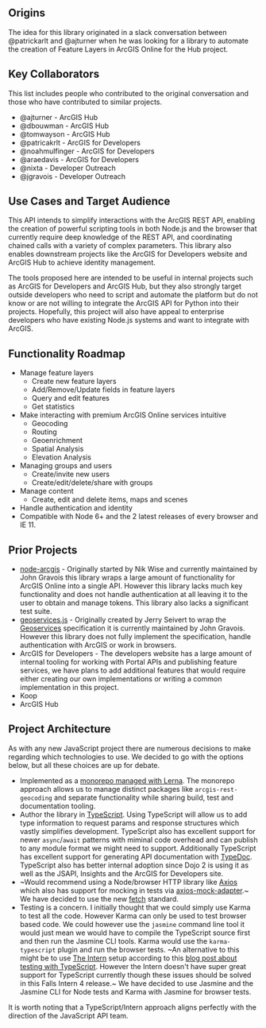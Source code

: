 ## Origins

The idea for this library originated in a slack conversation between @patrickarlt and @ajturner when he was looking for a library to automate the creation of Feature Layers in ArcGIS Online for the Hub project.

## Key Collaborators

This list includes people who contributed to the original conversation and those who have contributed to similar projects.

* @ajturner - ArcGIS Hub
* @dbouwman - ArcGIS Hub
* @tomwayson - ArcGIS Hub
* @patricakrlt - ArcGIS for Developers
* @noahmulfinger - ArcGIS for Developers
* @araedavis - ArcGIS for Developers
* @nixta - Developer Outreach
* @jgravois - Developer Outreach

## Use Cases and Target Audience

This API intends to simplify interactions with the ArcGIS REST API, enabling the creation of powerful scripting tools in both Node.js and the browser that currently require deep knowledge of the REST API, and coordinating chained calls with a variety of complex parameters. This library also enables downstream projects like the ArcGIS for Developers website and ArcGIS Hub to achieve identity management.

The tools proposed here are intended to be useful in internal projects such as ArcGIS for Developers and ArcGIS Hub, but they also strongly target outside developers who need to script and automate the platform but do not know or are not willing to integrate the ArcGIS API for Python into their projects. Hopefully, this project will also have appeal to enterprise developers who have existing Node.js systems and want to integrate with ArcGIS.

## Functionality Roadmap

* Manage feature layers
   * Create new feature layers
   * Add/Remove/Update fields in feature layers
   * Query and edit features
   * Get statistics
* Make interacting with premium ArcGIS Online services intuitive
   * Geocoding
   * Routing
   * Geoenrichment
   * Spatial Analysis
   * Elevation Analysis
* Managing groups and users
   * Create/invite new users
   * Create/edit/delete/share with groups
* Manage content
   * Create, edit and delete items, maps and scenes
* Handle authentication and identity
* Compatible with Node 6+ and the 2 latest releases of every browser and IE 11.

## Prior Projects

* [node-arcgis](https://github.com/Esri/node-arcgis) - Originally started by Nik Wise and currently maintained by John Gravois this library wraps a large amount of functionality for ArcGIS Online into a single API. However this library lacks much key functionality and does not handle authentication at all leaving it to the user to obtain and manage tokens. This library also lacks a significant test suite.
* [geoservices.js](https://github.com/Esri/geoservices-js) - Originally created by Jerry Seivert to wrap the [Geoservices](https://geoservices.github.io/) specification it is currently maintained by John Gravois. However this library does not fully implement the specification, handle authentication with ArcGIS or work in browsers.
* ArcGIS for Developers - The developers website has a large amount of internal tooling for working with Portal APIs and publishing feature services, we have plans to add additional features that would require either creating our own implementations or writing a common implementation in this project.
* Koop
* ArcGIS Hub

## Project Architecture

As with any new JavaScript project there are numerous decisions to make regarding which technologies to use. We decided to go with the options below, but all these choices are up for debate.

* Implemented as a [monorepo managed with Lerna](https://lernajs.io/). The monorepo approach allows us to manage distinct packages like `arcgis-rest-geocoding` and separate functionality while sharing build, test and documentation tooling.
* Author the library in [TypeScript](https://www.typescriptlang.org/). Using TypeScript will allow us to add type information to request params and response structures which vastly simplifies development. TypeScript also has excellent support for newer `async`/`await` patterns with miminal code overhead and can publish to any module format we might need to support. Additionally TypeScript has excellent support for generating API documentation with [TypeDoc](http://typedoc.org/). TypeScript also has better internal adoption since Dojo 2 is using it as well as the JSAPI, Insights and the ArcGIS for Developers site.
* ~Would recommend using a Node/browser HTTP library like [Axios](https://github.com/mzabriskie/axios) which also has support for mocking in tests via [axios-mock-adapter](https://github.com/ctimmerm/axios-mock-adapter).~ We have decided to use the new [fetch](https://fetch.spec.whatwg.org/) standard.
* Testing is a concern. I initially thought that we could simply use Karma to test all the code. However Karma can only be used to test browser based code. We could however use the `jasmine` command line tool it would just mean we would have to compile the TypeScript source first and then run the Jasmine CLI tools. Karma would use the `karma-typescript` plugin and run the browser tests. ~An alternative to this might be to use [The Intern](https://theintern.github.io/) setup according to this [blog post about testing with TypeScript](https://www.sitepen.com/blog/2015/03/24/testing-typescript-with-intern/). However the Intern doesn't have super great support for TypeScript currently though these issues should be solved in this Falls Intern 4 release.~ We have decided to use Jasmine and the Jasmine CLI for Node tests and Karma with Jasmine for browser tests.

It is worth noting that a TypeScript/Intern approach aligns perfectly with the direction of the JavaScript API team.
